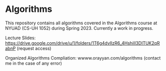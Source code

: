 # Algorithms
This repository contains all algorithms covered in the Algorithms course at NYUAD (CS-UH 1052) during Spring 2023. Currently a work in progress.

Lecture Slides: https://drive.google.com/drive/u/1/folders/1T6g4dvIIzR6_4HshilI3DITUK2qRabnP (request access)

Organized Algorithms Compliation: wwww.orayyan.com/algorithms (contact me in the case of any error)
